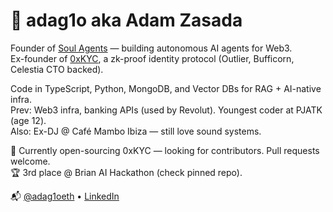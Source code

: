 # 🧠 adag1o aka Adam Zasada

Founder of [Soul Agents](https://soulagents.io) — building autonomous AI agents for Web3.  
Ex-founder of [0xKYC](https://0xkyc.id), a zk-proof identity protocol (Outlier, Bufficorn, Celestia CTO backed).

Code in TypeScript, Python, MongoDB, and Vector DBs for RAG + AI-native infra.  
Prev: Web3 infra, banking APIs (used by Revolut). Youngest coder at PJATK (age 12).  
Also: Ex-DJ @ Café Mambo Ibiza — still love sound systems.

🎯 Currently open-sourcing 0xKYC — looking for contributors. Pull requests welcome.  
🏆 3rd place @ Brian AI Hackathon (check pinned repo).  

📬 [@adag1oeth](https://x.com/adag1oeth) • [LinkedIn](https://linkedin.com/in/adamzasada)
